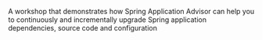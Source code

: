 A workshop that demonstrates how Spring Application Advisor can help you to continuously and incrementally upgrade Spring application dependencies, source code and configuration
